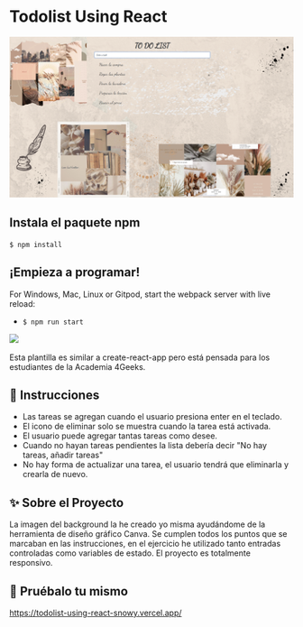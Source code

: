 # Todolist Using React
<img src="src/img/PreviewTododefinitiva.png">

## Instala el paquete npm

```
$ npm install
```

## ¡Empieza a programar!

For Windows, Mac, Linux or Gitpod, start the webpack server with live reload:
- `$ npm run start`
<p>
  <a href="https://gitpod.io#https://github.com/4GeeksAcademy/react-hello.git"><img src="https://raw.githubusercontent.com/4GeeksAcademy/react-hello/master/open-in-gitpod.svg?sanitize=true" />
  </a>
</p>
Esta plantilla es similar a create-react-app pero está pensada para los estudiantes de la Academia 4Geeks.

## 📝 Instrucciones
- Las tareas se agregan cuando el usuario presiona enter en el teclado.
- El icono de eliminar solo se muestra cuando la tarea está activada.
- El usuario puede agregar tantas tareas como desee.
- Cuando no hayan tareas pendientes la lista debería decir "No hay tareas,    añadir tareas"
- No hay forma de actualizar una tarea, el usuario tendrá que eliminarla y crearla de nuevo.

## ✨ Sobre el Proyecto

La imagen del background la he creado yo misma ayudándome de la herramienta de diseño gráfico Canva.
Se cumplen todos los puntos que se marcaban en las instrucciones, en el ejercicio he utilizado tanto entradas controladas como variables de estado.
El proyecto es totalmente responsivo.

## 💫 Pruébalo tu mismo
https://todolist-using-react-snowy.vercel.app/